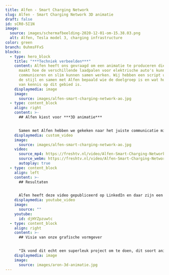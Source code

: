 ```yaml
---
title: Alfen - Smart Charging Network
slug: Alfen - Smart Charging Network 3D animatie
draft: false
id: sCR0-5I1N
image:
  source: images/schermafbeelding-2020-12-01-om-15.38.03.png
  alt: Alfen, Tesla model 3, charging infrastructure
color: green
branch: 0uhmsFFxS
blocks:
  - type: hero_block
    title: "***Techniek verbeelden***"
    content: Alfen heeft ons gevraagd om een animatie te produceren die inzichtelijk
      maakt hoe de verschillende laadpalen voor elektrische auto's kunnen
      communiceren en slim kunnen samen werken. Wij hebben een script uitgewerkt
      de stijl en samen met Alfen bepaald wie de doelgroep is en wat hun mate
      van kennis op dit gebied is.
    displaymedia: image
    image:
      source: images/alfen-smart-charging-network-ao.jpg
  - type: content_block
    align: right
    content: >-
      ## Alfen kiest voor ***3D animatie*** 


      Samen met Alfen hebben we gekeken naar het juiste communicatie middel. We hebben gekozen voor een 3D animatie, dit is een prachtige manier om je ***eigen wereld tot leven te brengen***. Ook de laadpalen van Alfen zijn op deze manier super realistisch. De modellen in deze 3D animatie zijn de populaire EV's van 2020, dit voor extra herkenbaarheid.
    displaymedia: custom_video
    image:
      source: images/alfen-smart-charging-network-ao.jpg
    video:
      source_mp4: https://freshtv.nl/video/Alfen-Smart-Charging-Network-Philenflo.mp4
      source_webm: https://freshtv.nl/video/Alfen-Smart-Charging-Network-Philenflo.webm
      autoplay: true
  - type: content_block
    align: left
    content: >-
      ## Resultaten


      Alfen heeft deze video gepubliceerd op LinkedIn en daar zijn een groot aantal likes op verschenen, ook het aantal views was zeer hoog. Dit zijn natuurlijk resultaten op views, maar de echte impact heeft het salesteam met deze video. De klanten begrijpen beter wat het aanbod is en kiezen daarom sneller voor de laadpaalinfrastructuur van Alfen.
    displaymedia: youtube_video
    image:
      source: ""
    youtube:
      id: djHYZpzuwtc
  - type: content_block
    align: right
    content: >-
      ## Visie van onze grafische vormgever


      "Ik vond dit echt een superleuk project om te doen, dit soort animaties geven mij altijd een goed gevoel. Deze laadpalen zijn ook een belangrijke bijdrage aan de wereld van morgen, zodat iedereen straks makkelijk elektrisch kan gaan rijden."
    displaymedia: image
    image:
      source: images/aron-3d-animatie.jpg
---
```


